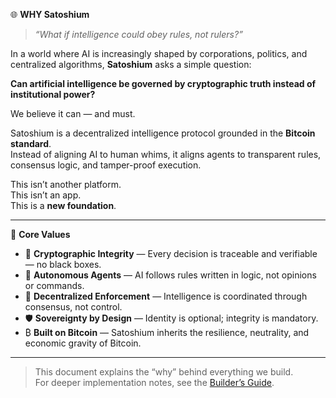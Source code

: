 🌐 **WHY Satoshium**

> *“What if intelligence could obey rules, not rulers?”*

In a world where AI is increasingly shaped by corporations, politics, and centralized algorithms, **Satoshium** asks a simple question:

**Can artificial intelligence be governed by cryptographic truth instead of institutional power?**

We believe it can — and must.

Satoshium is a decentralized intelligence protocol grounded in the **Bitcoin standard**.  
Instead of aligning AI to human whims, it aligns agents to transparent rules, consensus logic, and tamper-proof execution.

This isn’t another platform.  
This isn’t an app.  
This is a **new foundation**.

---

🧭 **Core Values**

- 🔐 **Cryptographic Integrity** — Every decision is traceable and verifiable — no black boxes.
- 🤖 **Autonomous Agents** — AI follows rules written in logic, not opinions or commands.
- 🧱 **Decentralized Enforcement** — Intelligence is coordinated through consensus, not control.
- 🛡️ **Sovereignty by Design** — Identity is optional; integrity is mandatory.
- ₿ **Built on Bitcoin** — Satoshium inherits the resilience, neutrality, and economic gravity of Bitcoin.

---

> This document explains the “why” behind everything we build.  
> For deeper implementation notes, see the [Builder’s Guide](/satoshium-agent-lab/BUILDERS_GUIDE.md).
